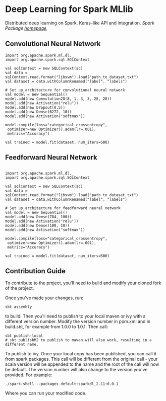 # Deep Learning for Spark MLlib

Distributed deep learning on Spark. Keras-like API and integration. _Spark Package [homepage](https://spark-packages.org/package/JeremyNixon/sparkdl)._

## Convolutional Neural Network

```
import org.apache.spark.ml.dl._
import org.apache.spark.sql.SQLContext

val sqlContext = new SQLContext(sc)
val data = sqlContext.read.format("libsvm").load("path_to_dataset.txt")
val dataset = data.withColumnRenamed("label", "labels")

# Set up architecture for convolutional neural network 
val model = new Sequential()
model.add(new Convolution2D(8, 1, 3, 3, 28, 28))
model.add(new Activation("relu"))
model.add(new Dropout(0.5))
model.add(new Dense(6272, 10))
model.add(new Activation("softmax"))

model.compile(loss="categorical_crossentropy",
 optimizer=new Optimizer().adam(lr=.001),
 metrics="Accuracy")

val trained = model.fit(dataset, num_iters=500)
```

## Feedforward Neural Network
```

import org.apache.spark.ml.dl._
import org.apache.spark.sql.SQLContext

val sqlContext = new SQLContext(sc)
val data = sqlContext.read.format("libsvm").load("path_to_dataset.txt")
val dataset = data.withColumnRenamed("label", "labels")

# Set up architecture for feedforward neural network
val model = new Sequential()
model.add(new Dense(784, 100))
model.add(new Activation("relu"))
model.add(new Dense(100, 10))
model.add(new Activation("softmax"))

model.compile(loss="categorical_crossentropy",
 optimizer=new Optimizer().adam(lr=.001),
 metrics="Accuracy")

val trained = model.fit(dataset, num_iters=500)

```


## Contribution Guide
 To contribute to the project, you'll need to build and modify your cloned fork of the project. 
 
 Once you've made your changes, run:
 ```
 sbt assembly
 ```
 to build. Then you'll need to publish to your local maven or ivy with a different version number. Modify the version number in pom.xml and in build.sbt, for example from 1.0.0 to 1.0.1. Then call:
 ```
 sbt publish-local
 # sbt publishM2 to publish to maven will also work, resulting in a different name.
 ```
 To publish to ivy. 
 Once your local copy has been published, you can call it from spark packages. This call will be different from the original call - your scala version will be appended to the name and the root of the call will now be default. The version number will also change to the version you've provided. For example:
 ```
 ./spark-shell --packages default:sparkdl_2.11:0.0.1
 ```
 Where you can run your modified code.




